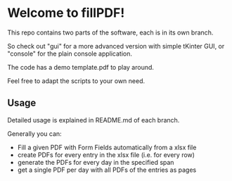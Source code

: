 # Welcome to fillPDF!

This repo contains two parts of the software, each is in its own branch. 

So check out "gui" for a more advanced version with simple tKinter GUI, or "console" for the plain console application. 

The code has a demo template.pdf to play around. 

Feel free to adapt the scripts to your own need.

## Usage

Detailed usage is explained in README.md of each branch.

Generally you can:

- Fill a given PDF with Form Fields automatically from a xlsx file
- create PDFs for every entry in the xlsx file (i.e. for every row)
- generate the PDFs for every day in the specified span
- get a single PDF per day with all PDFs of the entries as pages
